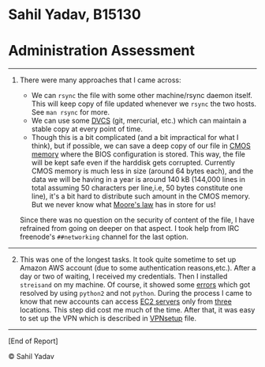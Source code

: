 # Sahil Yadav, B15130

# Administration Assessment
****

1.	There were many approaches that I came across:

	* We can `rsync` the file with some other machine/rsync daemon itself. This will keep copy of file updated whenever we `rsync` the two hosts. See `man rsync` for more.
	* We can use some [DVCS](https://en.wikipedia.org/wiki/Distributed_version_control) (git, mercurial, etc.) which can maintain a stable copy at every point of time.
	* Though this is a bit complicated (and a bit impractical for what I think), but if possible, we can save a deep copy of our file in [CMOS memory](http://www.pcguide.com/ref/mbsys/bios/comp_CMOS.htm) where the BIOS configuration is stored. This way, the file will be kept safe even if the harddisk gets corrupted. Currently CMOS memory is much less in size (around 64 bytes each), and the data we will be having in a year is around 140 kB (144,000 lines in total assuming 50 characters per line,i.e, 50 bytes constitute one line), it's a bit hard to distribute such amount in the CMOS memory. But we never know what [Moore's law](https://www.britannica.com/topic/Moores-law) has in store for us!

	Since there was no question on the security of content of the file, I have refrained from going on deeper on that aspect. I took help from IRC freenode's `##networking` channel for the last option.

****

2.	This was one of the longest tasks. It took quite sometime to set up Amazon AWS account (due to some authentication reasons,etc.). After a day or two of waiting, I received my credentials. Then I installed `streisand` on my machine. Of course, it showed some [errors](https://github.com/StreisandEffect/streisand/issues/1007) which got resolved by using `python2` and not `python`. During the process I came to know that new accounts can access [EC2 servers](https://docs.aws.amazon.com/AWSEC2/latest/UserGuide/concepts.html)  only from [three](https://stackoverflow.com/questions/46649542/aws-ec2-cant-launch-an-instance-account-blocked?answertab=votes#tab-top) locations. This step did cost me much of the time. After that, it was easy to set up the VPN which is described in [VPNsetup](https://github.com/me-ydv-5/sys-admin/blob/master/Administration/VPNSetup.md) file.

****
[End of Report]

&copy; Sahil Yadav
